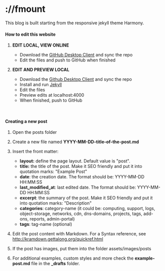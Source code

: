 # ://fmount

This blog is built starting from the responsive jekyll theme Harmony. 

#### How to edit this website

1. **EDIT LOCAL, VIEW ONLINE**
    * Download the [GitHub Desktop Client](https://desktop.github.com/) and sync the repo
    * Edit the files and push to GitHub when finished
  
2. **EDIT AND PREVIEW LOCAL**
    * Download the [Github Desktop Client](https://desktop.github.com/) and sync the repo
    * Install and run [Jekyll](https://jekyllrb.com/)
    * Edit the files
    * Preview edits at localhost:4000
    * When finished, push to GitHub

&nbsp;

#### Creating a new post

1. Open the posts folder

2. Create a new file named **YYYY-MM-DD-title-of-the-post.md**

3. Insert the front matter:
   * **layout:** define the page layout. Default value is "post".
   * **title:** the title of the post. Make it SEO friendly and put it into quotation marks: "Example Post"
   * **date**: the creation date. The format should be: YYYY-MM-DD HH:MM:SS
   * **last_modified_at**: last edited date. The format should be: YYYY-MM-DD HH:MM:SS
   * **excerpt**: the summary of the post. Make it SEO friendly and put it into quotation marks: "Description"
   * **categories**: category-name (it could be: computing, support, logs, object-storage, networks, cdn, dns-domains, projects, tags, add-ons, reports, admin-portal)
   * **tags**: tag-name (optional)
   
4. Edit the post content with Markdown. For a Syntax reference, see <http://kramdown.gettalong.org/quickref.html>

5. If the post has images, put them into the folder assets/images/posts

6. For additional examples, custom styles and more check the **example-post.md** file in the **_drafts** folder.

